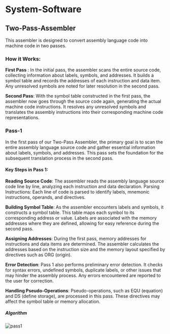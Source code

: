 # System-Software

## Two-Pass-Assembler

This assembler is designed to convert assembly language code into machine code in two passes.

### How it Works:


**First Pass** : In the initial pass, the assembler scans the entire source code, collecting information about labels, symbols, and addresses. It builds a symbol table and records the addresses of each instruction and data item. Any unresolved symbols are noted for later resolution in the second pass.

**Second Pass**: With the symbol table constructed in the first pass, the assembler now goes through the source code again, generating the actual machine code instructions. It resolves any unresolved symbols and translates the assembly instructions into their corresponding machine code representations.

### Pass-1

In the first pass of our Two-Pass Assembler, the primary goal is to scan the entire assembly language source code and gather essential information about labels, symbols, and addresses. This pass sets the foundation for the subsequent translation process in the second pass.

#### Key Steps in Pass 1:

**Reading Source Code**: The assembler reads the assembly language source code line by line, analyzing each instruction and data declaration.
Parsing Instructions: Each line of code is parsed to identify labels, mnemonic instructions, operands, and directives.

**Building Symbol Table**: As the assembler encounters labels and symbols, it constructs a symbol table. This table maps each symbol to its corresponding address or value. Labels are associated with the memory addresses where they are defined, allowing for easy reference during the second pass.

**Assigning Addresses**: During the first pass, memory addresses for instructions and data items are determined. The assembler calculates the addresses based on the instruction size and the memory layout specified by directives such as ORG (origin).

**Error Detection**: Pass 1 also performs preliminary error detection. It checks for syntax errors, undefined symbols, duplicate labels, or other issues that may hinder the assembly process. Any errors encountered are reported to the user for correction.

**Handling Pseudo-Operations**: Pseudo-operations, such as EQU (equation) and DS (define storage), are processed in this pass. These directives may affect the symbol table or memory allocation.

##### Algorithm


![pass1](https://github.com/VRASHABHPATIL/System-Software/assets/105427388/c577fb5c-022a-47b2-a0e9-07f547529c34)
